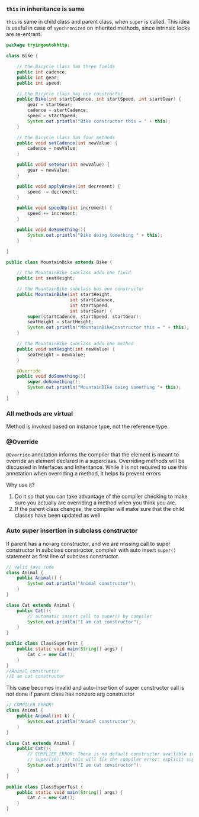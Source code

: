 

### `this` in inheritance is same

`this` is same in child class and parent class, when `super` is called.
This idea is useful in case of `synchronized` on inherited methods, since
intrinsic locks are re-entrant.

```java
package tryingoutokhttp;

class Bike {

    // the Bicycle class has three fields
    public int cadence;
    public int gear;
    public int speed;

    // the Bicycle class has one constructor
    public Bike(int startCadence, int startSpeed, int startGear) {
        gear = startGear;
        cadence = startCadence;
        speed = startSpeed;
        System.out.println("Bike constructor this = " + this);
    }

    // the Bicycle class has four methods
    public void setCadence(int newValue) {
        cadence = newValue;
    }

    public void setGear(int newValue) {
        gear = newValue;
    }

    public void applyBrake(int decrement) {
        speed -= decrement;
    }

    public void speedUp(int increment) {
        speed += increment;
    }

    public void doSomething(){
        System.out.println("Bike doing something " + this);
    }

}

public class MountainBike extends Bike {

    // the MountainBike subclass adds one field
    public int seatHeight;

    // the MountainBike subclass has one constructor
    public MountainBike(int startHeight,
                        int startCadence,
                        int startSpeed,
                        int startGear) {
        super(startCadence, startSpeed, startGear);
        seatHeight = startHeight;
        System.out.println("MountainBikeConstructor this = " + this);
    }

    // the MountainBike subclass adds one method
    public void setHeight(int newValue) {
        seatHeight = newValue;
    }

    @Override
    public void doSomething(){
        super.doSomething();
        System.out.println("MountainBIke doing something "+ this);
    }
}
```


### All methods are virtual

Method is invoked based on instance type, not the reference type.


### @Override
`@Override` annotation informs the compiler that the element is meant to override an element declared in a superclass. Overriding methods will be discussed in Interfaces and Inheritance. While it is not required to use this annotation when overriding a method, it helps to prevent errors

Why use it?
1. Do it so that you can take advantage of the compiler checking to make sure you actually are overriding a method when you think you are.
2. If the parent class changes, the compiler will make sure that the child classes have been updated as well

### Auto super insertion in subclass constructor

If parent has a no-arg constructor, and we are missing call to super constructor in subclass constructor,
compielr with auto insert `super()` statement as first line of subclass constructor.

```java
// valid java code
class Animal {
    public Animal() {
        System.out.println("Animal constructor");
    }
}

class Cat extends Animal {
    public Cat(){
        // automatic insert call to super() by compiler
        System.out.println("I am cat constructor");
    }
}

public class ClassSuperTest {
    public static void main(String[] args) {
        Cat c = new Cat();
    }
}
//Animal constructor
//I am cat constructor
```

This case becomes invalid and auto-insertion of super constructor call is not done if 
parent class has nonzero arg constructor

```java
// COMPILER ERROR!
class Animal {
    public Animal(int k) {
        System.out.println("Animal constructor");
    }
}

class Cat extends Animal {
    public Cat(){
        // COMPLIER ERROR: There is no default constructor available in 'Animal'
        // super(10); // this will fix the compiler error: explicit super constructor initialization
        System.out.println("I am cat constructor");
    }
}

public class ClassSuperTest {
    public static void main(String[] args) {
        Cat c = new Cat();
    }
}

```